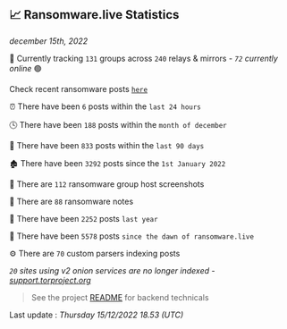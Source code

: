 
## 📈 Ransomware.live Statistics
_december 15th, 2022_

🔎 Currently tracking `131` groups across `240` relays & mirrors - _`72` currently online_ 🟢

Check recent ransomware posts [`here`](recentposts.md)


⏰ There have been `6` posts within the `last 24 hours`

🕓 There have been `188` posts within the `month of december`

📅 There have been `833` posts within the `last 90 days`

🏚 There have been `3292` posts since the `1st January 2022`

📸 There are `112` ransomware group host screenshots

📝 There are `88` ransomware notes

🚀 There have been `2252` posts `last year`

🐣 There have been `5578` posts `since the dawn of ransomware.live`

⚙️ There are `70` custom parsers indexing posts

_`20` sites using v2 onion services are no longer indexed - [support.torproject.org](https://support.torproject.org/onionservices/v2-deprecation/)_

> See the project [README](https://github.com/jmousqueton/ransomwatch#readme) for backend technicals



Last update : _Thursday 15/12/2022 18.53 (UTC)_

